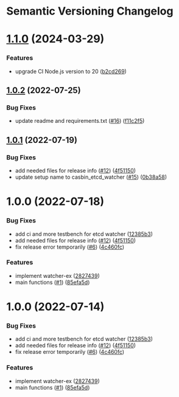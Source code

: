 # Semantic Versioning Changelog

# [1.1.0](https://github.com/officialpycasbin/etcd-watcher/compare/v1.0.2...v1.1.0) (2024-03-29)


### Features

* upgrade CI Node.js version to 20 ([b2cd269](https://github.com/officialpycasbin/etcd-watcher/commit/b2cd269b389b14285cc61417ff96a1e6914b4e8a))

## [1.0.2](https://github.com/officialpycasbin/etcd-watcher/compare/v1.0.1...v1.0.2) (2022-07-25)


### Bug Fixes

* update readme and requirements.txt ([#16](https://github.com/officialpycasbin/etcd-watcher/issues/16)) ([f11c2f5](https://github.com/officialpycasbin/etcd-watcher/commit/f11c2f5393cd838558adb32e4c98e14305020773))

## [1.0.1](https://github.com/officialpycasbin/etcd-watcher/compare/v1.0.0...v1.0.1) (2022-07-19)


### Bug Fixes

* add needed files for release info ([#12](https://github.com/officialpycasbin/etcd-watcher/issues/12)) ([4f51150](https://github.com/officialpycasbin/etcd-watcher/commit/4f51150e95aa5aae5180d93e4124f6e3e14e5f34))
* update setup name to casbin_etcd_watcher ([#15](https://github.com/officialpycasbin/etcd-watcher/issues/15)) ([0b38a58](https://github.com/officialpycasbin/etcd-watcher/commit/0b38a582f88148c98139c6c0b5b2f7699961b069))

# 1.0.0 (2022-07-18)


### Bug Fixes

* add ci and more testbench for etcd watcher ([12385b3](https://github.com/officialpycasbin/etcd-watcher/commit/12385b33a80284c0b23a164e40fb76ed65033246))
* add needed files for release info ([#12](https://github.com/officialpycasbin/etcd-watcher/issues/12)) ([4f51150](https://github.com/officialpycasbin/etcd-watcher/commit/4f51150e95aa5aae5180d93e4124f6e3e14e5f34))
* fix release error temporarily ([#6](https://github.com/officialpycasbin/etcd-watcher/issues/6)) ([4c460fc](https://github.com/officialpycasbin/etcd-watcher/commit/4c460fc8128a9680baaad0b077e86a6efe66c4f1))


### Features

* implement watcher-ex ([2827439](https://github.com/officialpycasbin/etcd-watcher/commit/282743997ca1d9d0bd449a3f740f7977f8ae8340))
* main functions ([#1](https://github.com/officialpycasbin/etcd-watcher/issues/1)) ([85efa5d](https://github.com/officialpycasbin/etcd-watcher/commit/85efa5dcdc4f47b581a5a870586056e257bdf319))

# 1.0.0 (2022-07-14)


### Bug Fixes

* add ci and more testbench for etcd watcher ([12385b3](https://github.com/officialpycasbin/etcd-watcher/commit/12385b33a80284c0b23a164e40fb76ed65033246))
* add needed files for release info ([#12](https://github.com/officialpycasbin/etcd-watcher/issues/12)) ([4f51150](https://github.com/officialpycasbin/etcd-watcher/commit/4f51150e95aa5aae5180d93e4124f6e3e14e5f34))
* fix release error temporarily ([#6](https://github.com/officialpycasbin/etcd-watcher/issues/6)) ([4c460fc](https://github.com/officialpycasbin/etcd-watcher/commit/4c460fc8128a9680baaad0b077e86a6efe66c4f1))


### Features

* implement watcher-ex ([2827439](https://github.com/officialpycasbin/etcd-watcher/commit/282743997ca1d9d0bd449a3f740f7977f8ae8340))
* main functions ([#1](https://github.com/officialpycasbin/etcd-watcher/issues/1)) ([85efa5d](https://github.com/officialpycasbin/etcd-watcher/commit/85efa5dcdc4f47b581a5a870586056e257bdf319))
